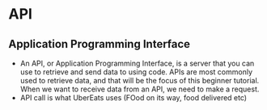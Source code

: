 # API
## Application Programming Interface
- An API, or Application Programming Interface, is a server that you can use to retrieve and send data to using code. APIs are most commonly used to retrieve data, and that will be the focus of this beginner tutorial. When we want to receive data from an API, we need to make a request.
- API call is what UberEats uses (FOod on its way, food delivered etc)
